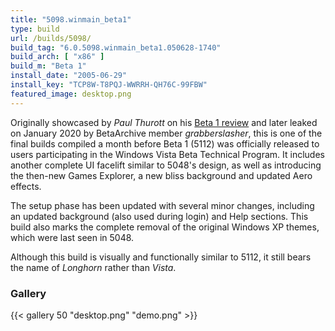 ```yaml
---
title: "5098.winmain_beta1"
type: build
url: /builds/5098/
build_tag: "6.0.5098.winmain_beta1.050628-1740"
build_arch: [ "x86" ]
build_m: "Beta 1"
install_date: "2005-06-29"
install_key: "TCP8W-T8PQJ-WWRRH-QH76C-99FBW"
featured_image: desktop.png
---
```


Originally showcased by *Paul Thurott* on his [Beta 1 review](https://web.archive.org/web/20051013061530/http://www.winsupersite.com/reviews/winvista_beta1_02.asp) and later leaked on January 2020 by BetaArchive member *grabberslasher*, this is one of the final builds compiled a month before Beta 1 (5112) was officially released to users participating in the Windows Vista Beta Technical Program. It includes another complete UI facelift similar to 5048's design, as well as introducing the then-new Games Explorer, a new bliss background and updated Aero effects.

The setup phase has been updated with several minor changes, including an updated background (also used during login) and Help sections. This build also marks the complete removal of the original Windows XP themes, which were last seen in 5048.

Although this build is visually and functionally similar to 5112, it still bears the name of *Longhorn* rather than *Vista*.

### Gallery

{{< gallery 50 "desktop.png" "demo.png" >}}